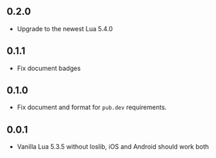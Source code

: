 ## 0.2.0

- Upgrade to the newest Lua 5.4.0

## 0.1.1

* Fix document badges

## 0.1.0

* Fix document and format for `pub.dev` requirements.

## 0.0.1

* Vanilla Lua 5.3.5 without loslib, iOS and Android should work both
